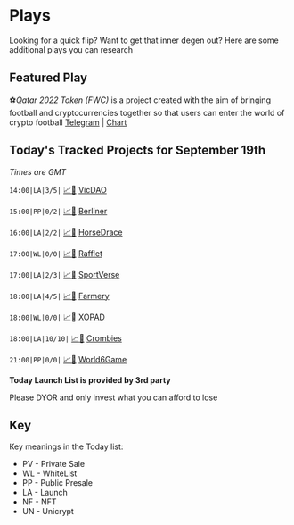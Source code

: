 
# Plays

Looking for a quick flip? Want to get that inner degen out? Here are some additional plays you can research

## Featured Play

⚽*Qatar 2022 Token (FWC)* is a project created with the aim of bringing football and cryptocurrencies together so that users can enter the world of crypto football
[Telegram](https://t.me/QATAR2022TOKEN_BSC) | [Chart](https://app.nexuscrypto.com/token/bsc/0x6D3a160B86eDcD46D8F9bBa25c2F88ccCADe19fc)

## Today's Tracked Projects for September 19th
_Times are GMT_

`14:00|LA|3/5|` [📈](https://app.nexuscrypto.com/token/bsc/0xbc846b8a1caaa95cdd18faa28d4fd16791007801)[📲](https://www.pinksale.finance/launchpad/0xC3B0234Ab1aeef29816D57b385a3a3AA1982062D?chain=BSC) [VicDAO](https://t.me/VICDAOOfficial)

`15:00|PP|0/2|` [📈](https://app.nexuscrypto.com/token/bsc/0x411c9119a976c238fd4b172b9dda11d7addb10c7)[📲](https://gempad.app/presale/0xe5c94bc4AB775E7Ef6910Ce4ff9905F5234c1Ab4?chainId=56) [Berliner](https://t.me/BerlinerCoin)

`16:00|LA|2/2|` [📈](https://app.nexuscrypto.com/token/bsc/0xb8eb316d380fa9fc454c6e6a734234e05ee345ba)[📲](https://www.pinksale.finance/launchpad/0x5FFBAb1284d28607eA334A391a25Ef10a9fd6F67?chain=BSC) [HorseDrace](https://t.me/HorseDrace)

`17:00|WL|0/0|` [📈](https://app.nexuscrypto.com/token/bsc/0xd1fd08dbfd25fc108e8a72d90fce27e518144edf)[📲](https://gempad.app/presale/0x6e532f6877F4602411d7fb532B7611f0dAd815B4?chainId=56) [Rafflet](https://t.me/RAFFLET_Official)

`17:00|LA|2/3|` [📈](https://app.nexuscrypto.com/token/bsc/0x374827a70f08805650f2408b4aac1b490275ef0b)[📲](https://www.pinksale.finance/launchpad/0x9A6CB8B2DF3D850733f63dD94b5A5379A1F8D140?chain=BSC) [SportVerse](https://t.me/sportsversechannel)

`18:00|LA|4/5|` [📈](https://app.nexuscrypto.com/token/bsc/0xf43c6d1ea4c92b6a3e2b55c6fc365b2d0c6a00be)[📲](https://www.pinksale.finance/launchpad/0xE3A09EBE372D20060a9c2D853E9EE779ff5A3a26?chain=BSC) [Farmery](https://t.me/FarmeryOfficial)

`18:00|WL|0/0|` [📈](https://app.nexuscrypto.com/token/bsc/0xf9503714b18d62fcf6183817851e7c2be314d2f1)[📲](https://www.pinksale.finance/launchpad/0x8C60dE43e35c87Adfc2c93CE626a4fc26c5ff102?chain=BSC) [XOPAD](https://t.me/XOPAD)

`18:00|LA|10/10|` [📈](https://app.nexuscrypto.com/token/bsc/0x460fca20d7508546d5b45f7606f3fd9043596fd6)[📲](https://www.pinksale.finance/launchpad/0x79ACEb6F4001Ce77B4538242653ea6E05D8A24Ed?chain=BSC) [Crombies](https://t.me/Crombies)

`21:00|PP|0/0|` [📈](https://app.nexuscrypto.com/token/bsc/0x8dd435d3484af2914a15463594e8db1fd135e1b8)[📲](https://www.pinksale.finance/launchpad/0xd33466e603C1fa7A98AcAeb12fa7DE6Ad1F99757?chain=BSC) [World6Game](https://t.me/world6game)

**Today Launch List is provided by 3rd party**

Please DYOR and only invest what you can afford to lose

## Key
Key meanings in the Today list:

- PV - Private Sale
- WL - WhiteList
- PP - Public Presale
- LA - Launch
- NF - NFT
- UN - Unicrypt